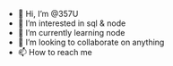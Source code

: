 - 👋 Hi, I’m @357U
- 👀 I’m interested in sql & node
- 🌱 I’m currently learning node
- 💞️ I’m looking to collaborate on anything
- 📫 How to reach me 

<!---
357U/357U is a ✨ special ✨ repository because its `README.md` (this file) appears on your GitHub profile.
You can click the Preview link to take a look at your changes.
--->

